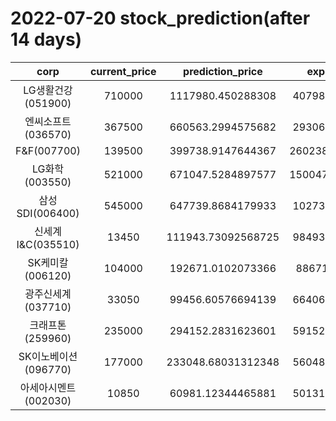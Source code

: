 # 2022-07-20 stock_prediction(after 14 days)

|   corp   |   current_price   |   prediction_price   |   expected_profit   |
|:--------:|:-----------------:|:--------------------:|:-------------------:|
|LG생활건강(051900)|710000|1117980.450288308|407980.4502883081|
|엔씨소프트(036570)|367500|660563.2994575682|293063.2994575682|
|F&F(007700)|139500|399738.9147644367|260238.91476443672|
|LG화학(003550)|521000|671047.5284897577|150047.52848975768|
|삼성SDI(006400)|545000|647739.8684179933|102739.8684179933|
|신세계 I&C(035510)|13450|111943.73092568725|98493.73092568725|
|SK케미칼(006120)|104000|192671.0102073366|88671.0102073366|
|광주신세계(037710)|33050|99456.60576694139|66406.60576694139|
|크래프톤(259960)|235000|294152.2831623601|59152.28316236008|
|SK이노베이션(096770)|177000|233048.68031312348|56048.68031312348|
|아세아시멘트(002030)|10850|60981.12344465881|50131.12344465881|
